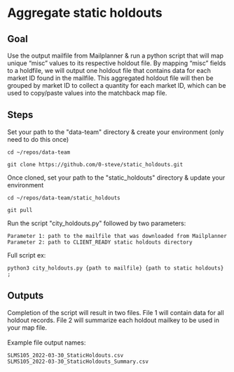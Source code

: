 # Aggregate static holdouts

## Goal 

Use the output mailfile from Mailplanner & run a python script that will map unique “misc” values to its respective holdout file. By mapping “misc” fields to a holdfile, we will output one holdout file that contains data for each market ID found in the mailfile. This aggregated holdout file will then be grouped by market ID to collect a quantity for each market ID, which can be used to copy/paste values into the matchback map file.

## Steps
Set your path to the "data-team" directory & create your environment (only need to do this once)

```
cd ~/repos/data-team 

git clone https://github.com/0-steve/static_holdouts.git
```

Once cloned, set your path to the "static_holdouts" directory & update your environment

```
cd ~/repos/data-team/static_holdouts

git pull
```

Run the script "city_holdouts.py" followed by two parameters:

```
Parameter 1: path to the mailfile that was downloaded from Mailplanner
Parameter 2: path to CLIENT_READY static holdouts directory
```
Full script ex:
```
python3 city_holdouts.py {path to mailfile} {path to static holdouts} ;
```

## Outputs

Completion of the script will result in two files. File 1 will contain data for all holdout records. File 2 will summarize each holdout mailkey to be used in your map file. 
<br>
<br>Example file output names:
```
SLMS105_2022-03-30_StaticHoldouts.csv
SLMS105_2022-03-30_StaticHoldouts_Summary.csv
```
